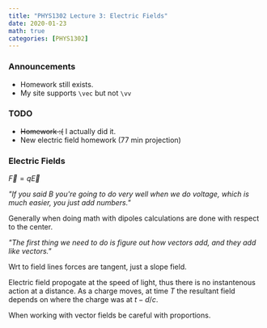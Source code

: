 ```yaml
---
title: "PHYS1302 Lecture 3: Electric Fields"
date: 2020-01-23
math: true 
categories: [PHYS1302]
---
```


### Announcements

- Homework still exists.
- My site supports `\vec` but not `\vv`

### TODO

- ~~Homework :(~~ I actually did it.
- New electric field homework (77 min projection)

### Electric Fields

$\vec{F}=q\vec{E}$

*"If you said B you're going to do very well when we do voltage, which is much easier, you just add numbers."*

Generally when doing math with dipoles calculations are done with respect to the center.

*"The first thing we need to do is figure out how vectors add, and they add like vectors."*

Wrt to field lines forces are tangent, just a slope field.

Electric field propogate at the speed of light, thus there is no instantenous action at a distance. As a charge moves, at time $T$ the resultant field depends on where the charge was at $t-d/c$.

When working with vector fields be careful with proportions.